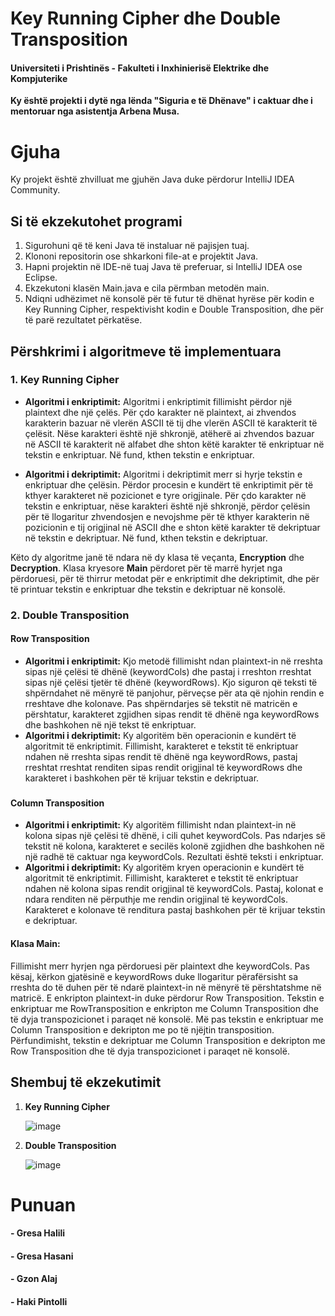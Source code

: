 # Key Running Cipher dhe Double Transposition

#### Universiteti i Prishtinës - Fakulteti i Inxhinierisë Elektrike dhe Kompjuterike

**Ky është projekti i dytë nga lënda "Siguria e të Dhënave" i caktuar dhe i mentoruar nga asistentja Arbena Musa.**

# Gjuha

Ky projekt është zhvilluat me gjuhën Java duke përdorur IntelliJ IDEA Community.

## Si të ekzekutohet programi

1.	Sigurohuni që të keni Java të instaluar në pajisjen tuaj.
2.	Klononi repositorin ose shkarkoni file-at e projektit Java.
3.	Hapni projektin në IDE-në tuaj Java të preferuar, si IntelliJ IDEA ose Eclipse.
4.	Ekzekutoni klasën Main.java e cila përmban metodën main.
5.	Ndiqni udhëzimet në konsolë për të futur të dhënat hyrëse për kodin e Key Running Cipher, respektivisht kodin e Double Transposition, dhe për të parë rezultatet përkatëse.

## Përshkrimi i algoritmeve të implementuara
### 1.	**Key Running Cipher**
- 	**Algoritmi i enkriptimit:** Algoritmi i enkriptimit fillimisht përdor një plaintext dhe një çelës. Për çdo karakter në plaintext, ai zhvendos karakterin bazuar në vlerën ASCII të tij dhe vlerën ASCII të karakterit të çelësit. Nëse karakteri është një shkronjë, atëherë ai zhvendos bazuar në ASCII të karakterit në alfabet dhe shton këtë karakter të enkriptuar në tekstin e enkriptuar. Në fund, kthen tekstin e enkriptuar.

- **Algoritmi i dekriptimit:** Algoritmi i dekriptimit merr si hyrje tekstin e enkriptuar dhe çelësin. Përdor procesin e kundërt të enkriptimit për të kthyer karakteret në pozicionet e tyre origjinale. Për çdo karakter në tekstin e enkriptuar, nëse karakteri është një shkronjë, përdor çelësin për të llogaritur zhvendosjen e nevojshme për të kthyer karakterin në pozicionin e tij origjinal në ASCII dhe e shton këtë karakter të dekriptuar në tekstin e dekriptuar. Në fund, kthen tekstin e dekriptuar.
    
Këto dy algoritme janë të ndara në dy klasa të veçanta, **Encryption** dhe **Decryption**. Klasa kryesore **Main** përdoret për të marrë hyrjet nga përdoruesi, për të thirrur metodat për e enkriptimit dhe dekriptimit, dhe për të printuar tekstin e enkriptuar dhe tekstin e dekriptuar në konsolë.

### 2.	**Double Transposition**
#### **Row Transposition**
- **Algoritmi i enkriptimit:** Kjo metodë fillimisht ndan plaintext-in në rreshta sipas një çelësi të dhënë (keywordCols) dhe pastaj i rreshton rreshtat sipas një çelësi tjetër të dhënë (keywordRows). Kjo siguron që teksti të shpërndahet në mënyrë të panjohur, përveçse për ata që njohin rendin e rreshtave dhe kolonave. Pas shpërndarjes së tekstit në matricën e përshtatur, karakteret zgjidhen sipas rendit të dhënë nga keywordRows dhe bashkohen në një tekst të enkriptuar.
- **Algoritmi i dekriptimit:** Ky algoritëm bën operacionin e kundërt të algoritmit të enkriptimit. Fillimisht, karakteret e tekstit të enkriptuar ndahen në rreshta sipas rendit të dhënë nga keywordRows, pastaj rreshtat rreshtat renditen sipas rendit origjinal të keywordRows dhe karakteret i bashkohen për të krijuar tekstin e dekriptuar.
###
#### **Column Transposition**
- **Algoritmi i enkriptimit:** Ky algoritëm fillimisht ndan plaintext-in në kolona sipas një çelësi të dhënë, i cili quhet keywordCols. Pas ndarjes së tekstit në kolona, karakteret e secilës kolonë zgjidhen dhe bashkohen në një radhë të caktuar nga keywordCols. Rezultati është teksti i enkriptuar.
- **Algoritmi i dekriptimit:** Ky algoritëm kryen operacionin e kundërt të algoritmit të enkriptimit. Fillimisht, karakteret e tekstit të enkriptuar ndahen në kolona sipas rendit origjinal të keywordCols. Pastaj, kolonat e ndara renditen në përputhje me rendin origjinal të keywordCols. Karakteret e kolonave të renditura pastaj bashkohen për të krijuar tekstin e dekriptuar.

#### **Klasa Main:** 
Fillimisht merr hyrjen nga përdoruesi për plaintext dhe keywordCols. Pas kësaj, kërkon gjatësinë e keywordRows duke llogaritur përafërsisht sa rreshta do të duhen për të ndarë plaintext-in në mënyrë të përshtatshme në matricë. E enkripton plaintext-in duke përdorur Row Transposition. Tekstin e enkriptuar me RowTransposition e enkripton me Column Transposition dhe të dyja transpozicionet i paraqet në konsolë. Më pas tekstin e enkriptuar me Column Transposition e dekripton me po të njëjtin transposition. Përfundimisht, tekstin e dekriptuar me Column Transposition e dekripton me Row Transposition dhe të dyja transpozicionet i paraqet në konsolë.

## Shembuj të ekzekutimit
1. **Key Running Cipher**
   
   ![image](https://github.com/Gresa-Hasani/Siguria_e_te_dhenave-Detyra_2/assets/153296296/99e4fec3-d1a1-47e9-aea4-64d9f5ab83e1)

2. **Double Transposition**
   
   ![image](https://github.com/Gresa-Hasani/Siguria_e_te_dhenave-Detyra_2/assets/153296296/607bfae7-9fa2-4050-8ce0-ba6ca2bc2484)

# Punuan

#### - Gresa Halili
#### - Gresa Hasani
#### - Gzon Alaj
#### - Haki Pintolli
